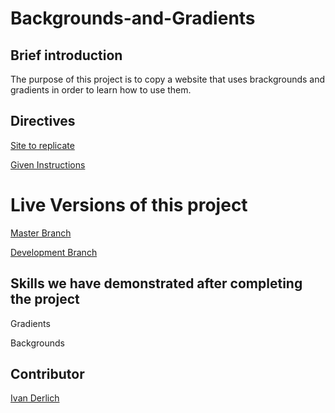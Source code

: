 # Backgrounds-and-Gradients

## Brief introduction

The purpose of this project is to copy a website that uses brackgrounds and gradients in order to learn how to use them. 

## Directives

[Site to replicate](https://web.archive.org/web/20140301004610/http://www.apple.com/)

[Given Instructions](https://www.theodinproject.com/courses/html5-and-css3/lessons/building-with-backgrounds-and-gradients) 

# Live Versions of this project

[Master Branch](https://ivanderlich.github.io/Backgrounds-and-Gradients/)

[Development Branch](https://raw.githack.com/IvanDerlich/Backgrounds-and-Gradients/development/index.html)

## Skills we have demonstrated after completing the project

Gradients

Backgrounds


## Contributor

[Ivan Derlich](https://github.com/IvanDerlich)